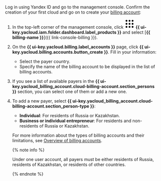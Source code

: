 Log in using Yandex ID and go to the management console. Confirm the creation of your first cloud and go on to create your [billing account](../../billing/concepts/billing-account.md):
1. In the top-left corner of the management console, click ![image](../../_assets/console-icons/dots-9.svg) **{{ ui-key.yacloud.iam.folder.dashboard.label_products }}** and select [**{{ billing-name }}**]({{ link-console-billing }}).
1. On the **{{ ui-key.yacloud.billing.label_accounts }}** page, click **{{ ui-key.yacloud.billing.accounts.button_create }}**. Fill in your information:
   * Select the payer country.
   * Specify the name of the billing account to be displayed in the list of billing accounts.
1. If you see a list of available payers in the **{{ ui-key.yacloud_billing_account.cloud-billing-account.section_persons }}** section, you can select one of them or add a new one.
1. To add a new payer, select **{{ ui-key.yacloud_billing_account.cloud-billing-account.section_person-type }}**:
   * **Individual**: For residents of Russia or Kazakhstan.
   * **Business or individual entrepreneur**: For residents and non-residents of Russia or Kazakhstan.

   For more information about the types of billing accounts and their limitations, see [Overview of billing accounts](../../billing/concepts/billing-account.md#ba-types).

   {% note info %}

   Under one user account, all payers must be either residents of Russia, residents of Kazakhstan, or residents of other countries.

   {% endnote %}